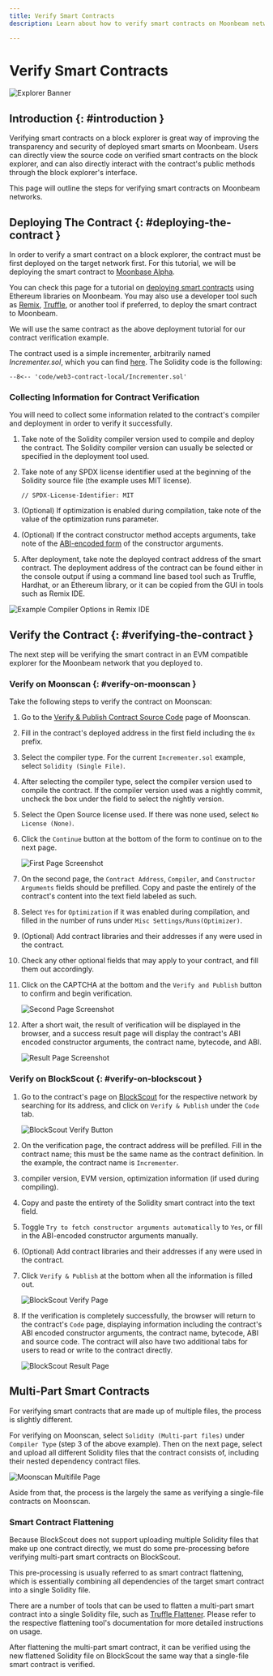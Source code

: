 ```yaml
---
title: Verify Smart Contracts
description: Learn about how to verify smart contracts on Moonbeam networks using one of the available block explorers. 

---
```

# Verify Smart Contracts

![Explorer Banner](/images/builders/tools/explorers/overview/explorers-banner.png)

## Introduction {: #introduction } 

Verifying smart contracts on a block explorer is great way of improving the transparency and security of deployed smart smarts on Moonbeam. Users can directly view the source code on verified smart contracts on the block explorer, and can also directly interact with the contract's public methods through the block explorer's interface. 

This page will outline the steps for verifying smart contracts on Moonbeam networks.

## Deploying The Contract {: #deploying-the-contract }

In order to verify a smart contract on a block explorer, the contract must be first deployed on the target network first. For this tutorial, we will be deploying the smart contract to [Moonbase Alpha](/builders/get-started/moonbase/). 

You can check this page for a tutorial on [deploying smart contracts](/builders/interact/eth-libraries/deploy-contract/) using Ethereum libraries on Moonbeam. You may also use a developer tool such as [Remix](/builders/interact/remix/#deploying-a-contract-to-moonbeam-using-remix), [Truffle](/builders/interact/truffle/#deploying-a-contract-to-moonbeam-using-truffle), or another tool if preferred, to deploy the smart contract to Moonbeam. 

We will use the same contract as the above deployment tutorial for our contract verification example. 

The contract used is a simple incrementer, arbitrarily named _Incrementer.sol_, which you can find [here](/snippets/code/web3-contract-local/Incrementer.sol). The Solidity code is the following:

```solidity
--8<-- 'code/web3-contract-local/Incrementer.sol'
```

### Collecting Information for Contract Verification

You will need to collect some information related to the contract's compiler and deployment in order to verify it successfully. 

1. Take note of the Solidity compiler version used to compile and deploy the contract. The Solidity compiler version can usually be selected or specified in the deployment tool used.

2. Take note of any SPDX license identifier used at the beginning of the Solidity source file (the example uses MIT license).

    ```
    // SPDX-License-Identifier: MIT
    ```

3. (Optional) If optimization is enabled during compilation, take note of the value of the optimization runs parameter. 

4. (Optional) If the contract constructor method accepts arguments, take note of the [ABI-encoded form](https://docs.soliditylang.org/en/develop/abi-spec.html) of the constructor arguments. 

5. After deployment, take note the deployed contract address of the smart contract. The deployment address of the contract can be found either in the console output if using a command line based tool such as Truffle, Hardhat, or an Ethereum library, or it can be copied from the GUI in tools such as Remix IDE. 

![Example Compiler Options in Remix IDE](/images/builders/tools/explorers/verify-contract/verify-contract-1.png)

## Verify the Contract  {: #verifying-the-contract }

The next step will be verifying the smart contract in an EVM compatible explorer for the Moonbeam network that you deployed to. 

### Verify on Moonscan {: #verify-on-moonscan }

Take the following steps to verify the contract on Moonscan: 

1. Go to the [Verify & Publish Contract Source Code](https://moonbase.moonscan.io/verifyContract) page of Moonscan. 

2. Fill in the contract's deployed address in the first field including the `0x` prefix.

3. Select the compiler type. For the current `Incrementer.sol` example, select `Solidity (Single File)`.

4. After selecting the compiler type, select the compiler version used to compile the contract. If the compiler version used was a nightly commit, uncheck the box under the field to select the nightly version. 

5. Select the Open Source license used. If there was none used, select `No License (None)`.

6. Click the `Continue` button at the bottom of the form to continue on to the next page.

    ![First Page Screenshot](/images/builders/tools/explorers/verify-contract/verify-contract-2.png)

7. On the second page, the `Contract Address`, `Compiler`, and `Constructor Arguments` fields should be prefilled. Copy and paste the entirely of the contract's content into the text field labeled as such. 

8. Select `Yes` for `Optimization` if it was enabled during compilation, and filled in the number of runs under `Misc Settings/Runs(Optimizer)`. 

9. (Optional) Add contract libraries and their addresses if any were used in the contract. 

10. Check any other optional fields that may apply to your contract, and fill them out accordingly. 

11. Click on the CAPTCHA at the bottom and the `Verify and Publish` button to confirm and begin verification.

    ![Second Page Screenshot](/images/builders/tools/explorers/verify-contract/verify-contract-3.png)

12. After a short wait, the result of verification will be displayed in the browser, and a success result page will display the contract's ABI encoded constructor arguments, the contract name, bytecode, and ABI. 

    ![Result Page Screenshot](/images/builders/tools/explorers/verify-contract/verify-contract-4.png)

### Verify on BlockScout {: #verify-on-blockscout }

1. Go to the contract's page on [BlockScout](https://moonbase-blockscout.testnet.moonbeam.network/) for the respective network by searching for its address, and click on `Verify & Publish` under the `Code` tab. 

    ![BlockScout Verify Button](/images/builders/tools/explorers/verify-contract/verify-contract-5.png)

2. On the verification page, the contract address will be prefilled. Fill in the contract name; this must be the same name as the contract definition. In the example, the contract name is `Incrementer`. 

3. compiler version, EVM version, optimization information (if used during compiling).

3. Copy and paste the entirety of the Solidity smart contract into the text field.

4. Toggle `Try to fetch constructor arguments automatically` to `Yes`, or fill in the ABI-encoded constructor arguments manually. 

5. (Optional) Add contract libraries and their addresses if any were used in the contract. 

6. Click `Verify & Publish` at the bottom when all the information is filled out. 

    ![BlockScout Verify Page](/images/builders/tools/explorers/verify-contract/verify-contract-6.png)

7. If the verification is completely successfully, the browser will return to the contract's `Code` page, displaying information including the contract's ABI encoded constructor arguments, the contract name, bytecode, ABI and source code. The contract will also have two additional tabs for users to read or write to the contract directly. 

    ![BlockScout Result Page](/images/builders/tools/explorers/verify-contract/verify-contract-7.png)

## Multi-Part Smart Contracts

For verifying smart contracts that are made up of multiple files, the process is slightly different. 

For verifying on Moonscan, select `Solidity (Multi-part files)` under `Compiler Type` (step 3 of the above example). Then on the next page, select and upload all different Solidity files that the contract consists of, including their nested dependency contract files. 

 ![Moonscan Multifile Page](/images/builders/tools/explorers/verify-contract/verify-contract-8.png)

Aside from that, the process is the largely the same as verifying a single-file contracts on Moonscan. 

### Smart Contract Flattening

Because BlockScout does not support uploading multiple Solidity files that make up one contract directly, we must do some pre-processing before verifying multi-part smart contracts on BlockScout. 

This pre-processing is usually referred to as smart contract flattening, which is essentially combining all dependencies of the target smart contract into a single Solidity file. 

There are a number of tools that can be used to flatten a multi-part smart contract into a single Solidity file, such as [Truffle Flattener](https://www.npmjs.com/package/truffle-flattener). Please refer to the respective flattening tool's documentation for more detailed instructions on usage. 

After flattening the multi-part smart contract, it can be verified using the new flattened Solidity file on BlockScout the same way that a single-file smart contract is verified. 

